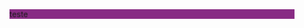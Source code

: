 <style>
    .fundo-raizen{
        background-color: #882B84;
    }
</style>

<article class="fundo-raizen">
teste
</article>